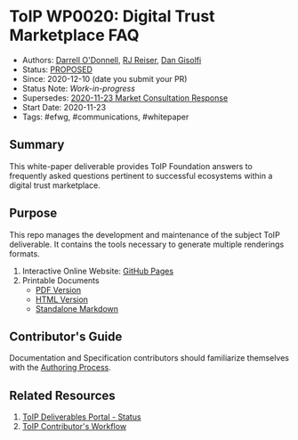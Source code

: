# ToIP  WP0020: Digital Trust Marketplace FAQ

- Authors: [Darrell O'Donnell](darrell.odonnell@continuumloop.com), [RJ Reiser](rj.reiser@kabn.network), [Dan Gisolfi](dan.gisolfi@gmail.com)
- Status: [PROPOSED](https://trustoverip.github.io/deliverables/process/lifecycle_management/#proposed)
- Since: 2020-12-10 (date you submit your PR)
- Status Note: _Work-in-progress_  
- Supersedes: [2020-11-23 Market Consultation Response](https://docs.google.com/document/d/1v8tTagWy9qN9nQdCQAXX3d0j8DQSc1ky2Z31CQotv7c/edit#)
- Start Date: 2020-11-23
- Tags: #efwg, #communications, #whitepaper

## Summary
This white-paper deliverable provides ToIP Foundation answers to frequently asked questions pertinent to successful ecosystems within a digital trust marketplace.

## Purpose
This repo manages the development and maintenance of the subject ToIP deliverable. It contains the tools necessary to generate multiple renderings formats.

1. Interactive Online Website: [GitHub Pages](https://trustoverip.github.io/WP0020-digital-trust-marketplace-faq/)
2. Printable Documents
    * [PDF Version](./publish/WP0020-digital-trust-marketplace-faq.pdf)
    * [HTML Version](./publish/WP0020-digital-trust-marketplace-faq.html)
    * [Standalone Markdown](./publish/WP0020-digital-trust-marketplace-faq.md)

## Contributor's Guide
Documentation and Specification contributors should familiarize themselves with the [Authoring Process](https://github.com/trustoverip/WP0020-digital-trust-marketplace-faq/blob/main/DEV_README.md).


## Related Resources

1. [ToIP Deliverables Portal - Status](https://trustoverip.github.io/deliverables/results/proposed/)
2. [ToIP Contributor's Workflow](https://trustoverip.github.io/deliverables/process/process_concepts/)
